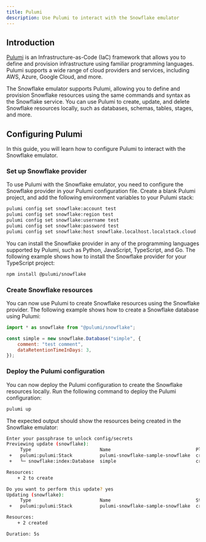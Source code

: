 ```yaml
---
title: Pulumi
description: Use Pulumi to interact with the Snowflake emulator
---
```


## Introduction

[Pulumi](https://pulumi.com/) is an Infrastructure-as-Code (IaC) framework that allows you to define and provision infrastructure using familiar programming languages. Pulumi supports a wide range of cloud providers and services, including AWS, Azure, Google Cloud, and more.

The Snowflake emulator supports Pulumi, allowing you to define and provision Snowflake resources using the same commands and syntax as the Snowflake service. You can use Pulumi to create, update, and delete Snowflake resources locally, such as databases, schemas, tables, stages, and more.

## Configuring Pulumi

In this guide, you will learn how to configure Pulumi to interact with the Snowflake emulator.

### Set up Snowflake provider

To use Pulumi with the Snowflake emulator, you need to configure the Snowflake provider in your Pulumi configuration file. Create a blank Pulumi project, and add the following environment variables to your Pulumi stack:

```bash
pulumi config set snowflake:account test
pulumi config set snowflake:region test
pulumi config set snowflake:username test
pulumi config set snowflake:password test
pulumi config set snowflake:host snowflake.localhost.localstack.cloud
```

You can install the Snowflake provider in any of the programming languages supported by Pulumi, such as Python, JavaScript, TypeScript, and Go. The following example shows how to install the Snowflake provider for your TypeScript project:

```bash
npm install @pulumi/snowflake
```

### Create Snowflake resources

You can now use Pulumi to create Snowflake resources using the Snowflake provider. The following example shows how to create a Snowflake database using Pulumi:

```javascript
import * as snowflake from "@pulumi/snowflake";

const simple = new snowflake.Database("simple", {
    comment: "test comment",
    dataRetentionTimeInDays: 3,
});
```

### Deploy the Pulumi configuration

You can now deploy the Pulumi configuration to create the Snowflake resources locally. Run the following command to deploy the Pulumi configuration:

```bash
pulumi up
```

The expected output should show the resources being created in the Snowflake emulator:

```bash
Enter your passphrase to unlock config/secrets
Previewing update (snowflake):
     Type                         Name                               Plan       Info
 +   pulumi:pulumi:Stack          pulumi-snowflake-sample-snowflake  create     
 +   └─ snowflake:index:Database  simple                             create     

Resources:
    + 2 to create

Do you want to perform this update? yes
Updating (snowflake):
     Type                         Name                               Status              Info
 +   pulumi:pulumi:Stack          pulumi-snowflake-sample-snowflake  created (0.48s)     2  

Resources:
    + 2 created

Duration: 5s
```
